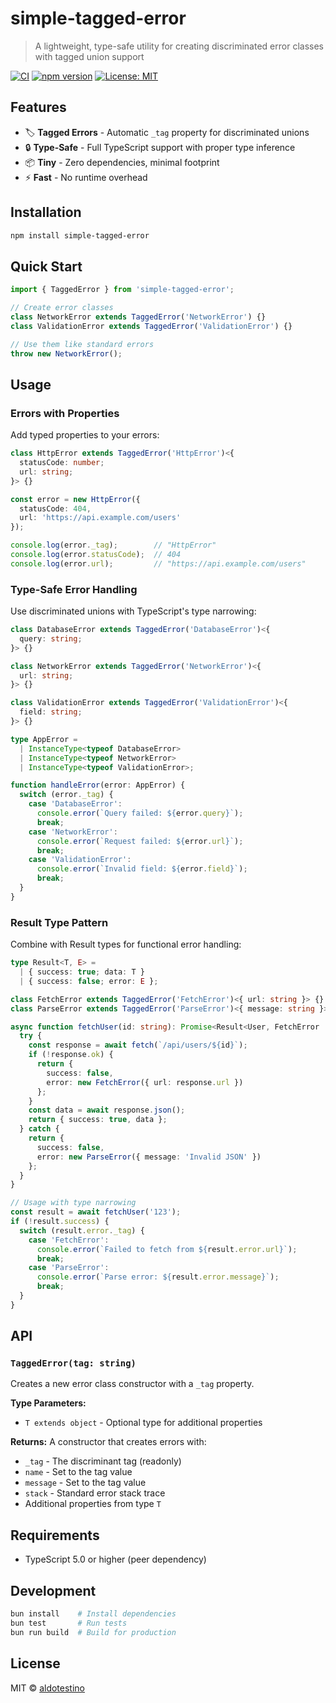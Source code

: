 # simple-tagged-error

> A lightweight, type-safe utility for creating discriminated error classes with tagged union support

[![CI](https://github.com/aldotestino/simple-tagged-error/actions/workflows/ci.yml/badge.svg)](https://github.com/aldotestino/simple-tagged-error/actions/workflows/ci.yml)
[![npm version](https://img.shields.io/npm/v/simple-tagged-error.svg)](https://www.npmjs.com/package/simple-tagged-error)
[![License: MIT](https://img.shields.io/badge/License-MIT-yellow.svg)](https://opensource.org/licenses/MIT)

## Features

- 🏷️ **Tagged Errors** - Automatic `_tag` property for discriminated unions
- 🔒 **Type-Safe** - Full TypeScript support with proper type inference
- 📦 **Tiny** - Zero dependencies, minimal footprint
- ⚡ **Fast** - No runtime overhead

## Installation

```bash
npm install simple-tagged-error
```

## Quick Start

```typescript
import { TaggedError } from 'simple-tagged-error';

// Create error classes
class NetworkError extends TaggedError('NetworkError') {}
class ValidationError extends TaggedError('ValidationError') {}

// Use them like standard errors
throw new NetworkError();
```

## Usage

### Errors with Properties

Add typed properties to your errors:

```typescript
class HttpError extends TaggedError('HttpError')<{
  statusCode: number;
  url: string;
}> {}

const error = new HttpError({
  statusCode: 404,
  url: 'https://api.example.com/users'
});

console.log(error._tag);        // "HttpError"
console.log(error.statusCode);  // 404
console.log(error.url);         // "https://api.example.com/users"
```

### Type-Safe Error Handling

Use discriminated unions with TypeScript's type narrowing:

```typescript
class DatabaseError extends TaggedError('DatabaseError')<{
  query: string;
}> {}

class NetworkError extends TaggedError('NetworkError')<{
  url: string;
}> {}

class ValidationError extends TaggedError('ValidationError')<{
  field: string;
}> {}

type AppError = 
  | InstanceType<typeof DatabaseError>
  | InstanceType<typeof NetworkError>
  | InstanceType<typeof ValidationError>;

function handleError(error: AppError) {
  switch (error._tag) {
    case 'DatabaseError':
      console.error(`Query failed: ${error.query}`);
      break;
    case 'NetworkError':
      console.error(`Request failed: ${error.url}`);
      break;
    case 'ValidationError':
      console.error(`Invalid field: ${error.field}`);
      break;
  }
}
```

### Result Type Pattern

Combine with Result types for functional error handling:

```typescript
type Result<T, E> = 
  | { success: true; data: T }
  | { success: false; error: E };

class FetchError extends TaggedError('FetchError')<{ url: string }> {}
class ParseError extends TaggedError('ParseError')<{ message: string }> {}

async function fetchUser(id: string): Promise<Result<User, FetchError | ParseError>> {
  try {
    const response = await fetch(`/api/users/${id}`);
    if (!response.ok) {
      return {
        success: false,
        error: new FetchError({ url: response.url })
      };
    }
    const data = await response.json();
    return { success: true, data };
  } catch {
    return {
      success: false,
      error: new ParseError({ message: 'Invalid JSON' })
    };
  }
}

// Usage with type narrowing
const result = await fetchUser('123');
if (!result.success) {
  switch (result.error._tag) {
    case 'FetchError':
      console.error(`Failed to fetch from ${result.error.url}`);
      break;
    case 'ParseError':
      console.error(`Parse error: ${result.error.message}`);
      break;
  }
}
```

## API

### `TaggedError(tag: string)`

Creates a new error class constructor with a `_tag` property.

**Type Parameters:**
- `T extends object` - Optional type for additional properties

**Returns:**
A constructor that creates errors with:
- `_tag` - The discriminant tag (readonly)
- `name` - Set to the tag value
- `message` - Set to the tag value
- `stack` - Standard error stack trace
- Additional properties from type `T`

## Requirements

- TypeScript 5.0 or higher (peer dependency)

## Development

```bash
bun install    # Install dependencies
bun test       # Run tests
bun run build  # Build for production
```

## License

MIT © [aldotestino](https://github.com/aldotestino)
